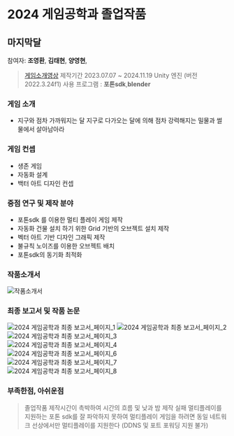 # 2024 게임공학과 졸업작품

## 마지막달

참여자: **조영환**, **김태현**, **양영현**,
> [게임소개영상](https://youtu.be/a7ny510HvxE)
> 제작기간 2023.07.07 ~ 2024.11.19
> Unity 엔진 (버전2022.3.24f1)
> 사용 프로그램 : **포톤sdk**,**blender**

### 게임 소개

- 지구와 점차 가까워지는 달 지구로 다가오는 달에 의해 점차 강력해지는 밀물과 썰물에서 살아남아라

### 게임 컨셉

- 생존 게임
- 자동화 설계
- 백터 아트 디자인 컨셉

### 중점 연구 및  제작 분야

- 포톤sdk 를 이용한 멀티 플레이 게임 제작
- 자동화 건물 설치 하기 위한 Grid 기반의 오브젝트 설치 제작
- 벡터 아트 기반 디자인 그래픽 제작
- 불규칙 노이즈를 이용한 오브젝트 배치
- 포톤sdk의 동기화 최적화

### 작품소개서

![작품소개서](https://github.com/user-attachments/assets/81f71be7-0a07-49b4-b5cd-846e82d23d48)

### 최종 보고서 및 작품 논문

![2024 게임공학과 최종 보고서_페이지_1](https://github.com/user-attachments/assets/95288ede-7cad-44f4-9ca0-76936d9fb5a2)
![2024 게임공학과 최종 보고서_페이지_2](https://github.com/user-attachments/assets/684b12d9-4d5d-4798-83c5-a474cc7dc06a)
![2024 게임공학과 최종 보고서_페이지_3](https://github.com/user-attachments/assets/27466b5c-9548-40bb-a3fe-4e6bdc9a48ed)
![2024 게임공학과 최종 보고서_페이지_4](https://github.com/user-attachments/assets/4b24fa44-8026-49f1-bccd-ab15297c772c)
![2024 게임공학과 최종 보고서_페이지_6](https://github.com/user-attachments/assets/ce194193-77e6-48d3-a9bb-76643e72c04d)
![2024 게임공학과 최종 보고서_페이지_7](https://github.com/user-attachments/assets/e8bbcb15-1be3-43fa-a2b2-e07c79fc325d)
![2024 게임공학과 최종 보고서_페이지_8](https://github.com/user-attachments/assets/612d9784-4034-4a57-a5ea-74751a81df60)

### 부족한점, 아쉬운점

> 졸업작품 제작시간이 촉박하여 시간의 흐름 및 낮과 밤 제작 실패
> 멀티플레이를 지원하는 포톤 sdk를 잘 파악하지 못하여 멀티플레이 게임을 하려면 동일 네트워크 선상에서만 멀티플레이를 지원한다 (DDNS 및 포트 포워딩 지원 불가)
